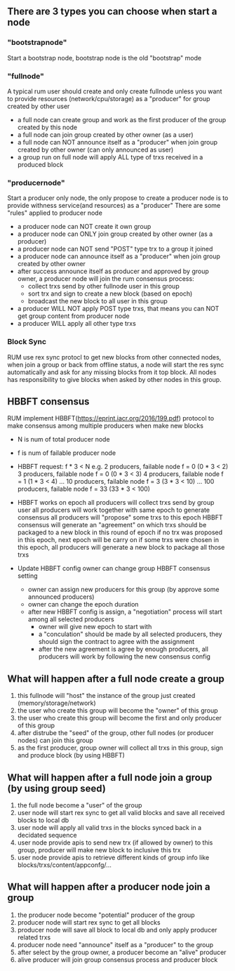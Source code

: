 ## There are 3 types you can choose when start a node

### "bootstrapnode"
  Start a bootstrap node, bootstrap node is the old "bootstrap" mode

### "fullnode"
  A typical rum user should create and only create fullnode unless you want to provide resources (network/cpu/storage) as a "producer" for group created by other user
  - a full node can create group and work as the first producer of the group created by this node
  - a full node can join group created by other owner (as a user)
  - a full node can NOT announce itself as a "producer" when join group created by other owner (can only announced as user)
  - a group run on full node will apply ALL type of trxs received in a produced block
  
### "producernode"
  Start a producer only node, the only propose to create a producer node is to provide withness service(and resources) as a "producer"
  There are some "rules" applied to producer node
  - a producer node can NOT create it own group
  - a producer node can ONLY join group created by other owner (as a producer)
  - a producer node can NOT send "POST" type trx  to a group it joined
  - a producer node can announce itself as a "producer" when join group created by other owner
  - after success announce itself as producer and approved by group owner, a producer node will join the rum consensus process:
      * collect trxs send by other fullnode user in this group
      * sort trx and sign to create a new block (based on epoch)
      * broadcast the new block to all user in this group
  - a producer WILL NOT apply POST type trxs, that means you can NOT get group content from producer node
  - a producer WILL apply all other type trxs

### Block Sync
  RUM use rex sync protocl to get new blocks from other connected nodes, when join a group or back from offline status, a node will start the res sync automatically and ask for any missing blocks from it top block.  All nodes has responsibility to give blocks when asked by other nodes in this group. 

## HBBFT consensus
RUM implement HBBFT(https://eprint.iacr.org/2016/199.pdf) protocol to make consensus among multiple producers when make new blocks
- N is num of total producer node
- f is num of failable producer node
- HBBFT request:
  f * 3 < N
  e.g. 2 producers, failable node f = 0 (0 * 3 < 2)
       3 producers, failable node f = 0 (0 * 3 < 3)
       4 producers, failable node f = 1 (1 * 3 < 4)
       ...
       10 producers, failable node f = 3 (3 * 3 < 10)
       ... 
       100 producers, failable node f = 33 (33 * 3 < 100)
- HBBFT works on epoch
  all producers will collect trxs send by group user 
  all producers will work together with same epoch to generate consensus
  all producers will "propose" some trxs to this epoch
  HBBFT consensus will generate an "agreement" on which trxs should be packaged to a new block in this round of epoch
  if no trx was proposed in this epoch, next epoch will be carry on
  if some trxs were chosen in this epoch, all producers will generate a new block to package all those trxs

- Update HBBFT config
  owner can change group HBBFT consensus setting
  - owner can assign new producers for this group (by approve some announced producers) 
  - owner can change the epoch duration
  - after new HBBFT config is assign, a "negotiation" process will start among all selected producers 
    - owner will give new epoch to start with
    - a "conculation" should be made by all selected producers, they should sign the contract to agree with the assignment
    - after the new agreement is agree by enough producers, all producers will work by following the new consensus config

## What will happen after a full node create a group
1. this fullnode will "host" the instance of the group just created (memory/storage/network)
2. the user who create this group will become the "owner" of this group
3. the user who create this group will become the first and only producer of this group
4. after distrube the "seed" of the group, other full nodes (or producer nodes) can join this group
5. as the first producer, group owner will collect all trxs in this group, sign and produce block (by using HBBFT)

## What will happen after a full node join a group (by using group seed)
1. the full node become a "user" of the group
2. user node will start rex sync to get all valid blocks and save all received blocks to local db
3. user node will apply all valid trxs in the blocks synced back in a decidated sequence
4. user node provide apis to send new trx (if allowed by owner) to this group, producer will make new block to inclusive this trx
5. user node provide apis to retrieve different kinds of group info like blocks/trxs/content/appconfg/...

## What will happen after a producer node join a group
1. the producer node become "potential" producer of the group
2. producer node will start rex sync to get all blocks 
3. producer node will save all block to local db and only apply producer related trxs
4. producer node need "announce" itself as a "producer" to the group
6. after select by the group owner, a producer become an "alive" producer
7. alive producer will join group consensus process and producer block


